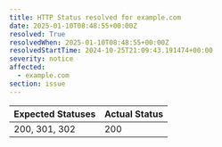 ```yaml
---
title: HTTP Status resolved for example.com
date: 2025-01-10T08:48:55+00:00Z
resolved: True
resolvedWhen: 2025-01-10T08:48:55+00:00Z
resolvedStartTime: 2024-10-25T21:09:43.191474+00:00
severity: notice
affected:
  - example.com
section: issue
---
```


| Expected Statuses | Actual Status  |
|-------------------|----------------|
| 200, 301, 302 | 200 |
